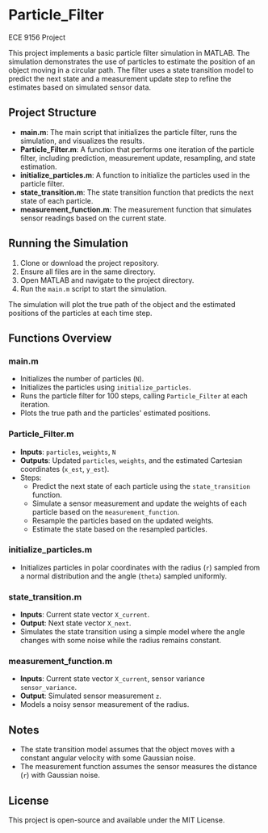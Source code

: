 # Particle_Filter
ECE 9156 Project

This project implements a basic particle filter simulation in MATLAB. The simulation demonstrates the use of particles to estimate the position of an object moving in a circular path. The filter uses a state transition model to predict the next state and a measurement update step to refine the estimates based on simulated sensor data.

## Project Structure

- **main.m**: The main script that initializes the particle filter, runs the simulation, and visualizes the results.
- **Particle_Filter.m**: A function that performs one iteration of the particle filter, including prediction, measurement update, resampling, and state estimation.
- **initialize_particles.m**: A function to initialize the particles used in the particle filter.
- **state_transition.m**: The state transition function that predicts the next state of each particle.
- **measurement_function.m**: The measurement function that simulates sensor readings based on the current state.

## Running the Simulation

1. Clone or download the project repository.
2. Ensure all files are in the same directory.
3. Open MATLAB and navigate to the project directory.
4. Run the `main.m` script to start the simulation.

The simulation will plot the true path of the object and the estimated positions of the particles at each time step.

## Functions Overview

### main.m

- Initializes the number of particles (`N`).
- Initializes the particles using `initialize_particles`.
- Runs the particle filter for 100 steps, calling `Particle_Filter` at each iteration.
- Plots the true path and the particles' estimated positions.

### Particle_Filter.m

- **Inputs**: `particles`, `weights`, `N`
- **Outputs**: Updated `particles`, `weights`, and the estimated Cartesian coordinates (`x_est`, `y_est`).
- Steps:
  - Predict the next state of each particle using the `state_transition` function.
  - Simulate a sensor measurement and update the weights of each particle based on the `measurement_function`.
  - Resample the particles based on the updated weights.
  - Estimate the state based on the resampled particles.

### initialize_particles.m

- Initializes particles in polar coordinates with the radius (`r`) sampled from a normal distribution and the angle (`theta`) sampled uniformly.

### state_transition.m

- **Inputs**: Current state vector `X_current`.
- **Output**: Next state vector `X_next`.
- Simulates the state transition using a simple model where the angle changes with some noise while the radius remains constant.

### measurement_function.m

- **Inputs**: Current state vector `X_current`, sensor variance `sensor_variance`.
- **Output**: Simulated sensor measurement `z`.
- Models a noisy sensor measurement of the radius.

## Notes

- The state transition model assumes that the object moves with a constant angular velocity with some Gaussian noise.
- The measurement function assumes the sensor measures the distance (`r`) with Gaussian noise.

## License

This project is open-source and available under the MIT License.
